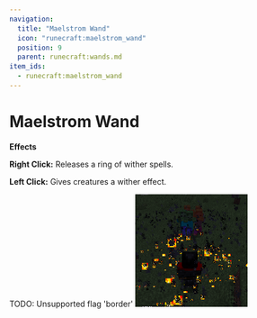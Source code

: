 ```yaml
---
navigation:
  title: "Maelstrom Wand"
  icon: "runecraft:maelstrom_wand"
  position: 9
  parent: runecraft:wands.md
item_ids:
  - runecraft:maelstrom_wand
---
```


# Maelstrom Wand

<ItemImage id="runecraft:maelstrom_wand" />

**__Effects__** 

**Right Click:** 
Releases a ring of wither spells. 

**Left Click:** 
Gives creatures a wither effect.



TODO: Unsupported flag 'border'
![](maelstrom_wand.png)



<Recipe id="runecraft:wands/rune_scriber_wand_maelstrom" />

